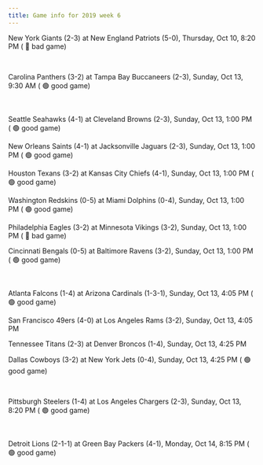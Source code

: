 ```yaml
---
title: Game info for 2019 week 6
---
```

New York Giants (2-3) at New England Patriots (5-0), Thursday, Oct 10, 8:20 PM (	:red_circle: bad game)


<br/>

Carolina Panthers (3-2) at Tampa Bay Buccaneers (2-3), Sunday, Oct 13, 9:30 AM (	:green_circle: good game)


<br/>

Seattle Seahawks (4-1) at Cleveland Browns (2-3), Sunday, Oct 13, 1:00 PM (	:green_circle: good game)

New Orleans Saints (4-1) at Jacksonville Jaguars (2-3), Sunday, Oct 13, 1:00 PM (	:green_circle: good game)

Houston Texans (3-2) at Kansas City Chiefs (4-1), Sunday, Oct 13, 1:00 PM (	:green_circle: good game)

Washington Redskins (0-5) at Miami Dolphins (0-4), Sunday, Oct 13, 1:00 PM (	:green_circle: good game)

Philadelphia Eagles (3-2) at Minnesota Vikings (3-2), Sunday, Oct 13, 1:00 PM (	:red_circle: bad game)

Cincinnati Bengals (0-5) at Baltimore Ravens (3-2), Sunday, Oct 13, 1:00 PM (	:green_circle: good game)


<br/>

Atlanta Falcons (1-4) at Arizona Cardinals (1-3-1), Sunday, Oct 13, 4:05 PM (	:green_circle: good game)

San Francisco 49ers (4-0) at Los Angeles Rams (3-2), Sunday, Oct 13, 4:05 PM

Tennessee Titans (2-3) at Denver Broncos (1-4), Sunday, Oct 13, 4:25 PM

Dallas Cowboys (3-2) at New York Jets (0-4), Sunday, Oct 13, 4:25 PM (	:green_circle: good game)


<br/>

Pittsburgh Steelers (1-4) at Los Angeles Chargers (2-3), Sunday, Oct 13, 8:20 PM (	:green_circle: good game)


<br/>

Detroit Lions (2-1-1) at Green Bay Packers (4-1), Monday, Oct 14, 8:15 PM (	:green_circle: good game)

